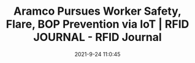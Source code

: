 ---
"title": "Aramco Pursues Worker Safety, Flare, BOP Prevention via IoT | RFID JOURNAL - RFID Journal"
"date": "2021-9-24 11:0:45"
"feed_name": "GOOGLENEWSINDUSTRIAL"
"feed_website": "https://news.google.com/search?q=industrial%2Bincident&hl=en-US&gl=US&ceid=US:en"
"feed_rss": "https://news.google.com/rss/search?q=industrial%2Bincident&hl=en-US&gl=US&ceid=US:en"
"link": "https://www.rfidjournal.com/aramco-pursues-worker-safety-flare-bop-prevention-via-iot"
"file": "_posts/2021-1-1-4701d766f669f819340d1d20c9bfa0d47cb5f3cc.md"
"accident": "0"
"drilling": "0"
"dead": "0"
"injured": "0"
"where": "unknown site"
---